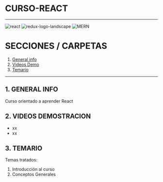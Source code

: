 # CURSO-REACT

---

![react](https://user-images.githubusercontent.com/65297719/111213718-5bd0c600-85d1-11eb-9899-c7fd4c06a6a4.jpg)
![redux-logo-landscape](https://user-images.githubusercontent.com/65297719/111213728-5e332000-85d1-11eb-9117-f8789e65f29f.jpg)
![MERN](https://user-images.githubusercontent.com/65297719/111213738-5ffce380-85d1-11eb-9f96-1f2de4e46b53.jpg)


# SECCIONES / CARPETAS

1. [ General info](#general-info)
2. [ Videos Demo](#videos-demo)
3. [ Temario](#temario)

---

## 1. GENERAL INFO

Curso orientado a aprender React 

## 2. VIDEOS DEMOSTRACION

- xx
- xx

## 3. TEMARIO

Temas tratados:

1. Introducción al curso
2. Conceptos Generales
